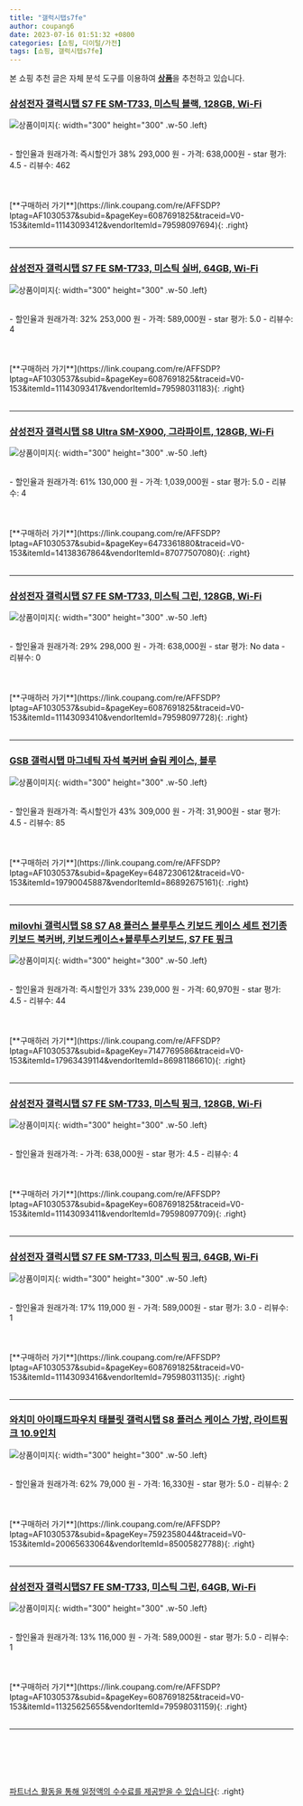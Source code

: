 ```yaml
---
title: "갤럭시탭s7fe"
author: coupang6
date: 2023-07-16 01:51:32 +0800
categories: [쇼핑, 디이털/가전]
tags: [쇼핑, 갤럭시탭s7fe]
---
```


본 쇼핑 추천 글은 자체 분석 도구를 이용하여 [**상품**](https://link.coupang.com/a/bao1ui)을 추천하고 있습니다.

### [삼성전자 갤럭시탭 S7 FE SM-T733, 미스틱 블랙, 128GB, Wi-Fi](https://link.coupang.com/re/AFFSDP?lptag=AF1030537&subid=&pageKey=6087691825&traceid=V0-153&itemId=11143093412&vendorItemId=79598097694)

![상품이미지](https://thumbnail9.coupangcdn.com/thumbnails/remote/230x230ex/image/vendor_inventory/f124/5cd9ec1eee0243af5b31c55639b291698bf1227d1d9740f7dca08710a07b.jpg){: width="300" height="300" .w-50 .left}


<br>
- 할인율과 원래가격: 즉시할인가 38%  293,000   원
- 가격: 638,000원
- star 평가: 4.5
- 리뷰수: 462
<br>
<br>
<br>
<br>
[**구매하러 가기**](https://link.coupang.com/re/AFFSDP?lptag=AF1030537&subid=&pageKey=6087691825&traceid=V0-153&itemId=11143093412&vendorItemId=79598097694){: .right}
<br>
<br>

---

### [삼성전자 갤럭시탭 S7 FE SM-T733, 미스틱 실버, 64GB, Wi-Fi](https://link.coupang.com/re/AFFSDP?lptag=AF1030537&subid=&pageKey=6087691825&traceid=V0-153&itemId=11143093417&vendorItemId=79598031183)

![상품이미지](https://thumbnail10.coupangcdn.com/thumbnails/remote/230x230ex/image/vendor_inventory/c357/bc5bb1ea0a9526896cd1168eb082fa77e1a390d92228f65f6df837c4791e.jpg){: width="300" height="300" .w-50 .left}


<br>
- 할인율과 원래가격: 32%  253,000   원
- 가격: 589,000원
- star 평가: 5.0
- 리뷰수: 4
<br>
<br>
<br>
<br>
[**구매하러 가기**](https://link.coupang.com/re/AFFSDP?lptag=AF1030537&subid=&pageKey=6087691825&traceid=V0-153&itemId=11143093417&vendorItemId=79598031183){: .right}
<br>
<br>

---

### [삼성전자 갤럭시탭 S8 Ultra SM-X900, 그라파이트, 128GB, Wi-Fi](https://link.coupang.com/re/AFFSDP?lptag=AF1030537&subid=&pageKey=6473361880&traceid=V0-153&itemId=14138367864&vendorItemId=87077507080)

![상품이미지](https://thumbnail6.coupangcdn.com/thumbnails/remote/230x230ex/image/vendor_inventory/6f29/04f6abd3cd44b9fc3a0cd999ff4f67f069307ba69610b14744ae470a2237.jpg){: width="300" height="300" .w-50 .left}


<br>
- 할인율과 원래가격: 61%  130,000   원
- 가격: 1,039,000원
- star 평가: 5.0
- 리뷰수: 4
<br>
<br>
<br>
<br>
[**구매하러 가기**](https://link.coupang.com/re/AFFSDP?lptag=AF1030537&subid=&pageKey=6473361880&traceid=V0-153&itemId=14138367864&vendorItemId=87077507080){: .right}
<br>
<br>

---

### [삼성전자 갤럭시탭 S7 FE SM-T733, 미스틱 그린, 128GB, Wi-Fi](https://link.coupang.com/re/AFFSDP?lptag=AF1030537&subid=&pageKey=6087691825&traceid=V0-153&itemId=11143093410&vendorItemId=79598097728)

![상품이미지](https://thumbnail9.coupangcdn.com/thumbnails/remote/230x230ex/image/vendor_inventory/f124/5cd9ec1eee0243af5b31c55639b291698bf1227d1d9740f7dca08710a07b.jpg){: width="300" height="300" .w-50 .left}


<br>
- 할인율과 원래가격: 29%  298,000   원
- 가격: 638,000원
- star 평가: No data
- 리뷰수: 0
<br>
<br>
<br>
<br>
[**구매하러 가기**](https://link.coupang.com/re/AFFSDP?lptag=AF1030537&subid=&pageKey=6087691825&traceid=V0-153&itemId=11143093410&vendorItemId=79598097728){: .right}
<br>
<br>

---

### [GSB 갤럭시탭 마그네틱 자석 북커버 슬림 케이스, 블루](https://link.coupang.com/re/AFFSDP?lptag=AF1030537&subid=&pageKey=6487230612&traceid=V0-153&itemId=19790045887&vendorItemId=86892675161)

![상품이미지](https://thumbnail8.coupangcdn.com/thumbnails/remote/230x230ex/image/vendor_inventory/dd2a/590618cbe294f3838578f82b244e2d6dfb8267a7d2f5eb490e8b790a7f21.png){: width="300" height="300" .w-50 .left}


<br>
- 할인율과 원래가격: 즉시할인가 43%  309,000   원
- 가격: 31,900원
- star 평가: 4.5
- 리뷰수: 85
<br>
<br>
<br>
<br>
[**구매하러 가기**](https://link.coupang.com/re/AFFSDP?lptag=AF1030537&subid=&pageKey=6487230612&traceid=V0-153&itemId=19790045887&vendorItemId=86892675161){: .right}
<br>
<br>

---

### [milovhi 갤럭시탭 S8 S7 A8 플러스 블루투스 키보드 케이스 세트 전기종 키보드 북커버, 키보드케이스+블루투스키보드, S7 FE 핑크](https://link.coupang.com/re/AFFSDP?lptag=AF1030537&subid=&pageKey=7147769586&traceid=V0-153&itemId=17963439114&vendorItemId=86981186610)

![상품이미지](https://thumbnail6.coupangcdn.com/thumbnails/remote/230x230ex/image/vendor_inventory/b95d/bae303b1407fca19029fec9dacfa1eee79aacdbbb88e973a23be3e0a1cf6.jpg){: width="300" height="300" .w-50 .left}


<br>
- 할인율과 원래가격: 즉시할인가 33%  239,000   원
- 가격: 60,970원
- star 평가: 4.5
- 리뷰수: 44
<br>
<br>
<br>
<br>
[**구매하러 가기**](https://link.coupang.com/re/AFFSDP?lptag=AF1030537&subid=&pageKey=7147769586&traceid=V0-153&itemId=17963439114&vendorItemId=86981186610){: .right}
<br>
<br>

---

### [삼성전자 갤럭시탭 S7 FE SM-T733, 미스틱 핑크, 128GB, Wi-Fi](https://link.coupang.com/re/AFFSDP?lptag=AF1030537&subid=&pageKey=6087691825&traceid=V0-153&itemId=11143093411&vendorItemId=79598097709)

![상품이미지](https://thumbnail9.coupangcdn.com/thumbnails/remote/230x230ex/image/vendor_inventory/f124/5cd9ec1eee0243af5b31c55639b291698bf1227d1d9740f7dca08710a07b.jpg){: width="300" height="300" .w-50 .left}


<br>
- 할인율과 원래가격: 
- 가격: 638,000원
- star 평가: 4.5
- 리뷰수: 4
<br>
<br>
<br>
<br>
[**구매하러 가기**](https://link.coupang.com/re/AFFSDP?lptag=AF1030537&subid=&pageKey=6087691825&traceid=V0-153&itemId=11143093411&vendorItemId=79598097709){: .right}
<br>
<br>

---

### [삼성전자 갤럭시탭 S7 FE SM-T733, 미스틱 핑크, 64GB, Wi-Fi](https://link.coupang.com/re/AFFSDP?lptag=AF1030537&subid=&pageKey=6087691825&traceid=V0-153&itemId=11143093416&vendorItemId=79598031135)

![상품이미지](https://thumbnail10.coupangcdn.com/thumbnails/remote/230x230ex/image/vendor_inventory/c357/bc5bb1ea0a9526896cd1168eb082fa77e1a390d92228f65f6df837c4791e.jpg){: width="300" height="300" .w-50 .left}


<br>
- 할인율과 원래가격: 17%  119,000   원
- 가격: 589,000원
- star 평가: 3.0
- 리뷰수: 1
<br>
<br>
<br>
<br>
[**구매하러 가기**](https://link.coupang.com/re/AFFSDP?lptag=AF1030537&subid=&pageKey=6087691825&traceid=V0-153&itemId=11143093416&vendorItemId=79598031135){: .right}
<br>
<br>

---

### [와치미 아이패드파우치 태블릿 갤럭시탭 S8 플러스 케이스 가방, 라이트핑크 10.9인치](https://link.coupang.com/re/AFFSDP?lptag=AF1030537&subid=&pageKey=7592358044&traceid=V0-153&itemId=20065633064&vendorItemId=85005827788)

![상품이미지](https://thumbnail8.coupangcdn.com/thumbnails/remote/230x230ex/image/vendor_inventory/9bdb/f3a6d6d7ca3c60b1e8a456a6aa0ea54d28e4815123aaf779ac894f5b3810.jpg){: width="300" height="300" .w-50 .left}


<br>
- 할인율과 원래가격: 62%  79,000   원
- 가격: 16,330원
- star 평가: 5.0
- 리뷰수: 2
<br>
<br>
<br>
<br>
[**구매하러 가기**](https://link.coupang.com/re/AFFSDP?lptag=AF1030537&subid=&pageKey=7592358044&traceid=V0-153&itemId=20065633064&vendorItemId=85005827788){: .right}
<br>
<br>

---

### [삼성전자 갤럭시탭S7 FE SM-T733, 미스틱 그린, 64GB, Wi-Fi](https://link.coupang.com/re/AFFSDP?lptag=AF1030537&subid=&pageKey=6087691825&traceid=V0-153&itemId=11325625655&vendorItemId=79598031159)

![상품이미지](https://thumbnail10.coupangcdn.com/thumbnails/remote/230x230ex/image/vendor_inventory/c357/bc5bb1ea0a9526896cd1168eb082fa77e1a390d92228f65f6df837c4791e.jpg){: width="300" height="300" .w-50 .left}


<br>
- 할인율과 원래가격: 13%  116,000   원
- 가격: 589,000원
- star 평가: 5.0
- 리뷰수: 1
<br>
<br>
<br>
<br>
[**구매하러 가기**](https://link.coupang.com/re/AFFSDP?lptag=AF1030537&subid=&pageKey=6087691825&traceid=V0-153&itemId=11325625655&vendorItemId=79598031159){: .right}
<br>
<br>

---
<br><br><br><br><br> [파트너스 활동을 통해 일정액의 수수료를 제공받을 수 있습니다](https://link.coupang.com/a/bao1ui){: .right}